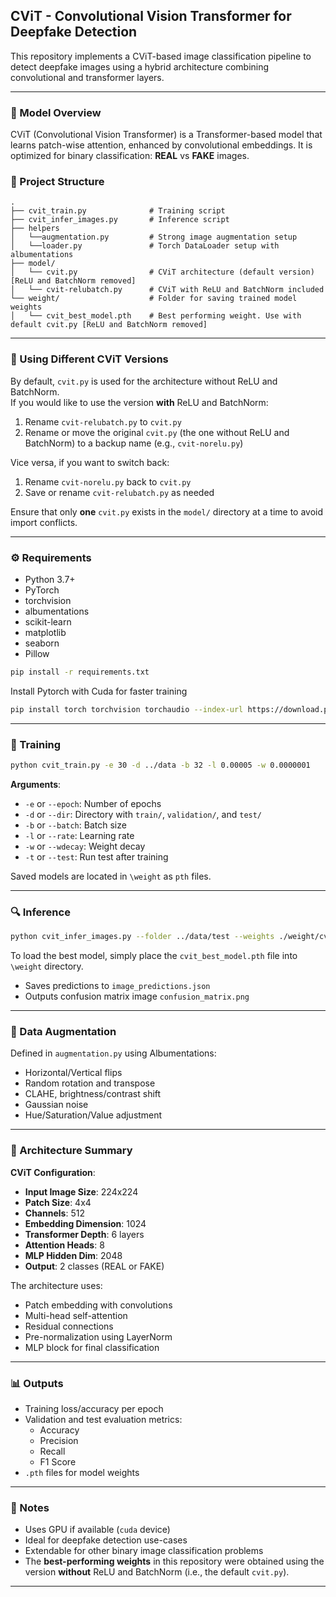 ## CViT - Convolutional Vision Transformer for Deepfake Detection

This repository implements a CViT-based image classification pipeline to detect deepfake images using a hybrid architecture combining convolutional and transformer layers.

---

### 🧠 Model Overview

CViT (Convolutional Vision Transformer) is a Transformer-based model that learns patch-wise attention, enhanced by convolutional embeddings. It is optimized for binary classification: **REAL** vs **FAKE** images.


### 📁 Project Structure

```
.
├── cvit_train.py              # Training script
├── cvit_infer_images.py       # Inference script
├── helpers
│   └──augmentation.py         # Strong image augmentation setup
│   └──loader.py               # Torch DataLoader setup with albumentations
├── model/
│   └── cvit.py                # CViT architecture (default version) [ReLU and BatchNorm removed]
│   └── cvit-relubatch.py      # CViT with ReLU and BatchNorm included
└── weight/                    # Folder for saving trained model weights
│   └── cvit_best_model.pth    # Best performing weight. Use with default cvit.py [ReLU and BatchNorm removed]
```

---
### 🔄 Using Different CViT Versions

By default, `cvit.py` is used for the architecture without ReLU and BatchNorm.  
If you would like to use the version **with** ReLU and BatchNorm:
1. Rename `cvit-relubatch.py` to `cvit.py`
2. Rename or move the original `cvit.py` (the one without ReLU and BatchNorm) to a backup name (e.g., `cvit-norelu.py`)

Vice versa, if you want to switch back:
1. Rename `cvit-norelu.py` back to `cvit.py`
2. Save or rename `cvit-relubatch.py` as needed

Ensure that only **one** `cvit.py` exists in the `model/` directory at a time to avoid import conflicts.


---

### ⚙️ Requirements

- Python 3.7+
- PyTorch
- torchvision
- albumentations
- scikit-learn
- matplotlib
- seaborn
- Pillow

```bash
pip install -r requirements.txt
```

Install Pytorch with Cuda for faster training
```bash
pip install torch torchvision torchaudio --index-url https://download.pytorch.org/whl/cu118
```

---

### 🚀 Training

```bash
python cvit_train.py -e 30 -d ../data -b 32 -l 0.00005 -w 0.0000001 
```

**Arguments**:
- `-e` or `--epoch`: Number of epochs
- `-d` or `--dir`: Directory with `train/`, `validation/`, and `test/`
- `-b` or `--batch`: Batch size
- `-l` or `--rate`: Learning rate
- `-w` or `--wdecay`: Weight decay
- `-t` or `--test`: Run test after training

Saved models are located in `\weight` as `pth` files. 

---

### 🔍 Inference

```bash
python cvit_infer_images.py --folder ../data/test --weights ./weight/cvit_best_model.pth
```

To load the best model, simply place the `cvit_best_model.pth` file into `\weight` directory. 

- Saves predictions to `image_predictions.json`
- Outputs confusion matrix image `confusion_matrix.png`

---

### 🔬 Data Augmentation

Defined in `augmentation.py` using Albumentations:
- Horizontal/Vertical flips
- Random rotation and transpose
- CLAHE, brightness/contrast shift
- Gaussian noise
- Hue/Saturation/Value adjustment

---

### 🧱 Architecture Summary

**CViT Configuration**:
- **Input Image Size**: 224x224
- **Patch Size**: 4x4
- **Channels**: 512
- **Embedding Dimension**: 1024
- **Transformer Depth**: 6 layers
- **Attention Heads**: 8
- **MLP Hidden Dim**: 2048
- **Output**: 2 classes (REAL or FAKE)

The architecture uses:
- Patch embedding with convolutions
- Multi-head self-attention
- Residual connections
- Pre-normalization using LayerNorm
- MLP block for final classification

---

### 📊 Outputs

- Training loss/accuracy per epoch
- Validation and test evaluation metrics:
  - Accuracy
  - Precision
  - Recall
  - F1 Score
- `.pth` files for model weights

---

### 📄 Notes

- Uses GPU if available (`cuda` device)
- Ideal for deepfake detection use-cases
- Extendable for other binary image classification problems
- The **best-performing weights** in this repository were obtained using the version **without** ReLU and BatchNorm (i.e., the default `cvit.py`).

---
